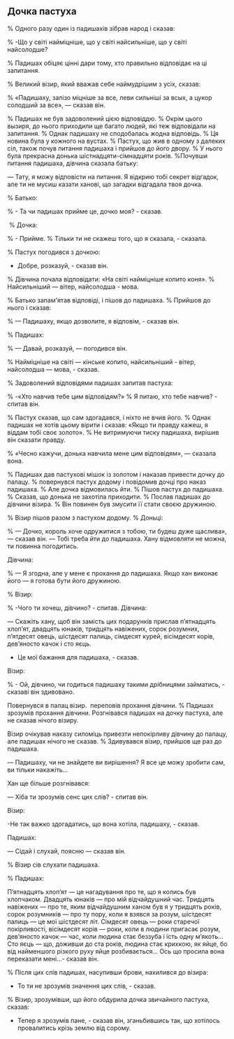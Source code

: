 ## Дочка пастуха

% Одного разу один із падишахів зібрав народ і сказав:

% -Що у світі найміцніше, що у світі найсильніше, що у світі найсолодше?

% Падишах обіцяє цінні дари тому, хто правильно відповідає на ці запитання.

% Великий візир, який вважав себе наймудрішим з усіх, сказав:

% «Падишаху, залізо міцніше за все, леви сильніші за всых, а цукор солодший за все», — сказав він.

% Падишах не був задоволений цією відповіддю.
% Окрім цього вызиря, до нього приходили ще багато людей, які теж відповідали на запитання.
% Однак падишаху не сподобалась жодна відповідь.
% Ця новина була у кожного на вустах.
% Пастух, що жив в одному з далеких сіл, також почув питання падишаха і прийшов до його двору.
% У нього була прекрасна донька шістнадцяти-сімнадцяти років.
%Почувши питання падишаха, дівчина сказала батьку:

— Тату, я можу відповісти на питання.
Я відкрию тобі секрет відгадок, але ти не мусиш казати ханові, що загадки відгадала твоя дочка.

% Батько:

% - Та чи падишах прийме це, дочко моя? - сказав.

 % Дочка:

% - Прийме.
% Тільки ти не скажеш того, що я сказала, - сказала.

% Пастух погодився з дочкою:

- Добре, розказуй, - сказав він.

% Дівчина почала відповідати: «На світі найміцніше копито коня».
% Найсильніший — вітер, найсолодша - мова.

% Батько запам'ятав відповіді, і пішов до падишаха.
% Прийшов до нього і сказав:

% — Падишаху, якщо дозволите, я відповім, - сказав він.

% Падишах:

% — Давай, розказуй, ​​— погодився він.

% Найміцніше на світі — кінське копито, найсильніший - вітер, найсолодша — мова, - сказав.

% Задоволений відповідями падишах запитав пастуха:

% -«Хто навчив тебе цим відповідям?»
% Я питаю, хто тебе навчив? - спитав він.

% Пастух сказав, що сам здогадався, і ніхто не вчив його.
% Однак падишах не хотів цьому вірити і сказав: «Якщо ти правду кажеш, я віддам тобі своє золото».
% Не витримуючи тиску падишаха, вирішив він сказати правду.

% «Чесно кажучи, донька навчила мене цим відповідям», — сказала вона.

% Падишах дав пастухові мішок із золотом і наказав привести дочку до палацу.
% повернувся пастух додому і повідомив дочці про наказ падишаха.
% Але дочка відмовилась йти.
% Пішов пастух до падишаха.
% Сказав, що донька не захотіла приходити.
% Послав падишах до дівчини візира.
% Він повинен був змусити її стати своєю дружиною.

% Візир пішов разом з пастухом додому.
% Доньці:

% — Дочко, король хоче одружитися з тобою, ти будеш дуже щаслива», — сказав він. — Тобі треба йти до падишаха.
Хану відмовляти не можна, ти повинна погодитись.

Дівчина:

% — Я згодна, але у мене є прохання до падишаха.
Якщо хан виконає його — я готова бути його дружиною.

% Візир:

% -Чого ти хочеш, дівчино? - спитав.
Дівчина:

— Скажіть хану, щоб він замість цих подарунків прислав п’ятнадцять хлоп’ят, двадцять юнаків, тридцять навіжених, сорок розумних, п’ятдесят овець, шістдесят палиць, сімдесят курей, вісімдесят корів, дев’яносто качок і сто яєць.
- Це мої бажання для падишаха, - сказав.

Візир:

% - Ой, дівчино, чи годиться падишаху такими дрібницями займатись, - сказаві він здивовано.

Повернувся в палац візир.
 переповів прохання дівчини.
% Падишах зрозумів прохання дівчини.
Розгнівався падишах на дочку пастуха, але не сказав нічого візиру.

Візир очікував наказу силоміць привезти непокірливу дівчину до палацу, але падишах нічого не сказав.
% Здивувався візир, прийшов ще раз до падишаха.

— Падишаху, чи не знайдете ви вирішення?
Я все це можу зробити сам, ви тільки накажіть...

Хан ще більше розгнівався:

— Хіба ти зрозумів сенс цих слів? - спитав він.

Візир:

-Не так важко здогадатись, що вона хотіла, падишаху, - сказав.

Падишах:

— Сідай і слухай, поясню — сказав він.

% Візир сів слухати падишаха.

% Падишах:

П’ятнадцять хлоп’ят — це нагадування про те, що я колись був хлопчаком.
Двадцять юнаків — про мій відчайдушний час.
Тридцять навіжених — про те, яким відчайдушним ханом був я у тридцять років,
сорок розумників — про ту пору, коли я взявся за розум,
шістдесят палиць — це мої шістдесят літ.
Сімдесят овець — роки старечої покірливості,
вісімдесят корів — роки, коли в людини пригасає розум,
дев’яносто качок — час, коли людина стає беззуба і їсть одну м’якоть...
Сто яєць — що, доживши до ста років, людина стає крихкою, як яйце, бо від найменшого різкого руху яйце розбивається...
Ось що просила вона переказати мені...- сказав він.

% Після цих слів падишах, насупивши брови, нахилився до візира:

- То ти не зрозумів значення цих слів, - сказав.

% Візир, зрозумівши, що його обдурила дочка звичайного пастуха, сказав:

- Тепер я зрозумів пане, - сказав він, зганьбившись так, що хотілось провалитись крізь землю від сорому.
